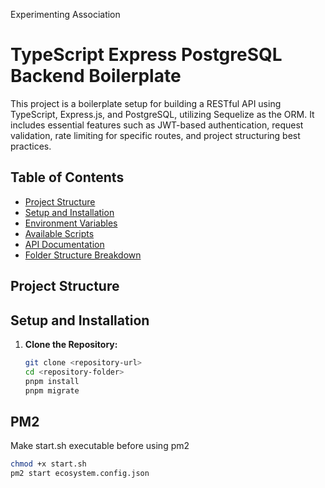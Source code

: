 Experimenting Association

# TypeScript Express PostgreSQL Backend Boilerplate

This project is a boilerplate setup for building a RESTful API using TypeScript, Express.js, and PostgreSQL, utilizing Sequelize as the ORM. It includes essential features such as JWT-based authentication, request validation, rate limiting for specific routes, and project structuring best practices.

## Table of Contents

- [Project Structure](#project-structure)
- [Setup and Installation](#setup-and-installation)
- [Environment Variables](#environment-variables)
- [Available Scripts](#available-scripts)
- [API Documentation](#api-documentation)
- [Folder Structure Breakdown](#folder-structure-breakdown)

## Project Structure

## Setup and Installation

1. **Clone the Repository:**
   ```bash
   git clone <repository-url>
   cd <repository-folder>
   pnpm install
   pnpm migrate
   ```

## PM2

Make start.sh executable before using pm2

```bash
chmod +x start.sh
pm2 start ecosystem.config.json
```
